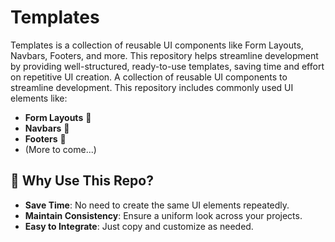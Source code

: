# Templates
Templates is a collection of reusable UI components like Form Layouts, Navbars, Footers, and more. This repository helps streamline development by providing well-structured, ready-to-use templates, saving time and effort on repetitive UI creation.
A collection of reusable UI components to streamline development. This repository includes commonly used UI elements like:

- **Form Layouts** 📝
- **Navbars** 📌
- **Footers** 📜
- (More to come...)

## 🚀 Why Use This Repo?
- **Save Time**: No need to create the same UI elements repeatedly.
- **Maintain Consistency**: Ensure a uniform look across your projects.
- **Easy to Integrate**: Just copy and customize as needed.
